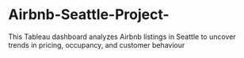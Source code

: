 # Airbnb-Seattle-Project-
This Tableau dashboard analyzes Airbnb listings in Seattle to uncover trends in pricing, occupancy, and customer behaviour


